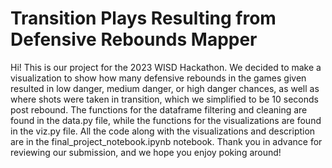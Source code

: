 # Transition Plays Resulting from Defensive Rebounds Mapper

Hi! This is our project for the 2023 WISD Hackathon. We decided to make a visualization to show how many defensive rebounds in the games given resulted in low danger, medium danger, or high danger chances, as well as where shots were taken in transition, which we simplified to be 10 seconds post rebound. The functions for the dataframe filtering and cleaning are found in the data.py file, while the functions for the visualizations are found in the viz.py file. All the code along with the visualizations and description are in the final_project_notebook.ipynb notebook. Thank you in advance for reviewing our submission, and we hope you enjoy poking around!